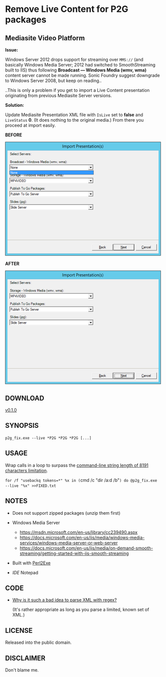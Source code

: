# Remove Live Content for P2G packages

## Mediasite Video Platform

**Issue:**

Windows Server 2012 drops support for streaming over `MMS://` (and basically Windows Media Server; 2012 had switched to SmoothStreaming  built to IIS) thus following **Broadcast — Windows Media (wmv, wma)** content server cannot be made running. Sonic Foundry suggest downgrade to Windows Server 2008, but keep on reading..

..This is only a problem if you get to import a Live Content presentation originating from previous Mediasite Server versions.

**Solution:**

Update Mediasite Presentation XML file with `IsLive` set to **false** and `LiveStatus` **0**. (It does nothing to the original media.) From there you proceed at import easily.

**BEFORE**

![BEFORE the fix](BEFORE.png)

**AFTER**

![AFTER the fix](AFTER.png)

## DOWNLOAD

[v0.1.0](https://github.com/paveljurca/p2g_fix/releases/tag/v0.1.0)

## SYNOPSIS

`p2g_fix.exe --live *P2G *P2G *P2G [...]`

## USAGE

Wrap calls in a loop to surpass the [command-line string length of 8191 characters limitation](https://support.microsoft.com/en-us/help/830473/command-prompt-cmd--exe-command-line-string-limitation).

`for /f "usebackq tokens=*" %x in (`cmd /c "dir /a:d /b"`) do @p2g_fix.exe --live "%x" >>FIXED.txt`

## NOTES

* Does not support zipped packages (unzip them first)
* Windows Media Server

   * https://msdn.microsoft.com/en-us/library/cc239490.aspx
   * https://docs.microsoft.com/en-us/iis/media/windows-media-services/windows-media-server-or-web-server
   * https://docs.microsoft.com/en-us/iis/media/on-demand-smooth-streaming/getting-started-with-iis-smooth-streaming
* Built with [Perl2Exe](http://www.indigostar.com/perl2exe.php)
* _IDE_ Notepad

## CODE

* [Why is it such a bad idea to parse XML with regex?](https://stackoverflow.com/questions/8577060/why-is-it-such-a-bad-idea-to-parse-xml-with-regex)

  (It's rather appropriate as long as you parse a limited, known set of XML.)

## LICENSE

Released into the public domain.

## DISCLAIMER

Don't blame me.
